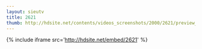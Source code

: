 ```yaml
---
layout: sieutv
title: 2621
thumb: http://hdsite.net/contents/videos_screenshots/2000/2621/preview_360p.mp4.jpg
---
```

{% include iframe src='http://hdsite.net/embed/2621' %}
 
